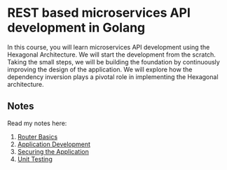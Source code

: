 # REST based microservices API development in Golang 
In this course, you will learn microservices API development using the Hexagonal Architecture. We will start the development from the scratch. Taking the small steps, we will be building the foundation by continuously improving the design of the application. We will explore how the dependency inversion plays a pivotal role in implementing the Hexagonal architecture. 

## Notes
Read my notes here:
1. [Router Basics](./Notes/01%20Router%20Basics.md)
2. [Application Development](./Notes/02%20Application%20Development.md)
3. [Securing the Application](./Notes/03%20Securing%20the%20Application.md)
4. [Unit Testing](./Notes/04%20Unit%20Testing.md)